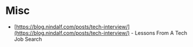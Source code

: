 # Misc

- [https://blog.nindalf.com/posts/tech-interview/](https://blog.nindalf.com/posts/tech-interview/) - Lessons From A Tech Job Search
